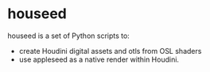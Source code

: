 houseed
=======

houseed is a set of Python scripts to:
- create Houdini digital assets and otls from OSL shaders
- use appleseed as a native render within Houdini.
